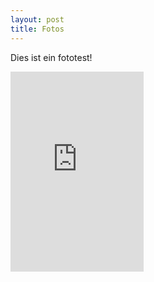 ```yaml
---
layout: post
title: Fotos
---
```


Dies ist ein fototest!
<iframe src="https://onedrive.live.com/embed?cid=172B1C8D2B6C0A47&resid=172B1C8D2B6C0A47%21132305&authkey=AKn0a7BIrSDKfw8" width="213" height="320" frameborder="0"> </iframe>
